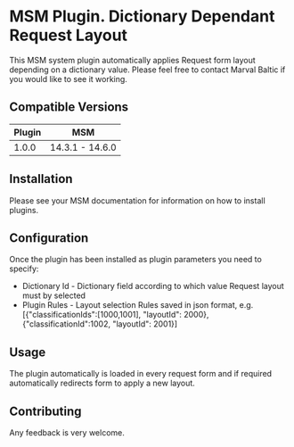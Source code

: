 # MSM Plugin. Dictionary Dependant Request Layout

This MSM system plugin automatically applies Request form layout depending on a dictionary value.
Please feel free to contact Marval Baltic if you would like to see it working.

## Compatible Versions

| Plugin  | MSM             |
|---------|-----------------|
| 1.0.0   | 14.3.1 - 14.6.0 |

## Installation

Please see your MSM documentation for information on how to install plugins.

## Configuration

Once the plugin has been installed as plugin parameters you need to specify:
* Dictionary Id - Dictionary field according to which value Request layout must by selected
* Plugin Rules - Layout selection Rules saved in json format, e.g. [{"classificationIds":[1000,1001], "layoutId": 2000},{"classificationId":1002, "layoutId": 2001}]

## Usage

The plugin automatically is loaded in every request form and if required automatically redirects form to apply a new layout.

## Contributing

Any feedback is very welcome.